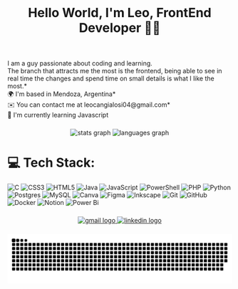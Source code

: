 <br clear="both">

<h1 align="center">Hello World, I'm Leo, FrontEnd Developer 👋🏼</h1>

###

<br clear="both">

<p align="left">I am a guy passionate about coding and learning. <br>The branch that attracts me the most is the frontend, being able to see in real time the changes and spend time on small details is what I like the most.* <br>🌍  I'm based in Mendoza, Argentina* <br>✉️  You can contact me at leocangialosi04@gmail.com* <br>🧠  I'm currently learning Javascript</p>

###

<div align="center">
  <img src="https://github-readme-stats.vercel.app/api?username=LeoCan10&hide_title=false&hide_rank=false&show_icons=true&include_all_commits=true&count_private=true&disable_animations=false&theme=merko&locale=en&hide_border=false&custom_title=My%20Github%20Stats" height="160" alt="stats graph"  />
  <img src="https://github-readme-stats.vercel.app/api/top-langs?username=LeoCan10&locale=en&hide_title=false&layout=compact&card_width=320&langs_count=4&theme=merko&hide_border=false" height="160" alt="languages graph"  />
</div>

###
# 💻 Tech Stack:
![C](https://img.shields.io/badge/c-%2300599C.svg?style=for-the-badge&logo=c&logoColor=white) ![CSS3](https://img.shields.io/badge/css3-%231572B6.svg?style=for-the-badge&logo=css3&logoColor=white) ![HTML5](https://img.shields.io/badge/html5-%23E34F26.svg?style=for-the-badge&logo=html5&logoColor=white) ![Java](https://img.shields.io/badge/java-%23ED8B00.svg?style=for-the-badge&logo=openjdk&logoColor=white) ![JavaScript](https://img.shields.io/badge/javascript-%23323330.svg?style=for-the-badge&logo=javascript&logoColor=%23F7DF1E) ![PowerShell](https://img.shields.io/badge/PowerShell-%235391FE.svg?style=for-the-badge&logo=powershell&logoColor=white) ![PHP](https://img.shields.io/badge/php-%23777BB4.svg?style=for-the-badge&logo=php&logoColor=white) ![Python](https://img.shields.io/badge/python-3670A0?style=for-the-badge&logo=python&logoColor=ffdd54) ![Postgres](https://img.shields.io/badge/postgres-%23316192.svg?style=for-the-badge&logo=postgresql&logoColor=white) ![MySQL](https://img.shields.io/badge/mysql-4479A1.svg?style=for-the-badge&logo=mysql&logoColor=white) ![Canva](https://img.shields.io/badge/Canva-%2300C4CC.svg?style=for-the-badge&logo=Canva&logoColor=white) ![Figma](https://img.shields.io/badge/figma-%23F24E1E.svg?style=for-the-badge&logo=figma&logoColor=white) ![Inkscape](https://img.shields.io/badge/Inkscape-e0e0e0?style=for-the-badge&logo=inkscape&logoColor=080A13) ![Git](https://img.shields.io/badge/git-%23F05033.svg?style=for-the-badge&logo=git&logoColor=white) ![GitHub](https://img.shields.io/badge/github-%23121011.svg?style=for-the-badge&logo=github&logoColor=white) ![Docker](https://img.shields.io/badge/docker-%230db7ed.svg?style=for-the-badge&logo=docker&logoColor=white) ![Notion](https://img.shields.io/badge/Notion-%23000000.svg?style=for-the-badge&logo=notion&logoColor=white) ![Power Bi](https://img.shields.io/badge/power_bi-F2C811?style=for-the-badge&logo=powerbi&logoColor=black)

###

<div align="center">
  <a href="leocangialosi04@gmail.com" target="_blank">
    <img src="https://img.shields.io/static/v1?message=Gmail&logo=gmail&label=&color=D14836&logoColor=black&labelColor=&style=for-the-badge" height="40" alt="gmail logo"  />
  </a>
  <a href="https://www.linkedin.com/feed/" target="_blank">
    <img src="https://img.shields.io/static/v1?message=LinkedIn&logo=linkedin&label=&color=0077B5&logoColor=black&labelColor=&style=for-the-badge" height="40" alt="linkedin logo"  />
  </a>
</div>

###
<picture>
  <source media="(prefers-color-scheme: dark)" srcset="https://raw.githubusercontent.com/LeoCan10/LeoCan10/output/github-snake-dark.svg" />
  <source media="(prefers-color-scheme: light)" srcset="https://raw.githubusercontent.com/LeoCan10/LeoCan10/output/github-snake.svg" />
  <img alt="github-snake" src="https://raw.githubusercontent.com/LeoCan10/LeoCan10/output/github-snake.svg" />
</picture>
